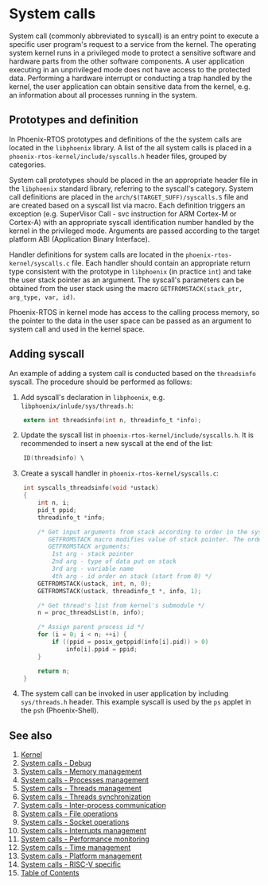 # System calls

System call (commonly abbreviated to syscall) is an entry point to execute a specific user program's request to a service from the kernel. The operating system kernel runs in a privileged mode to protect a sensitive software and hardware parts from the other software components. A user application executing in an unprivileged mode does not have access to the protected data. Performing a hardware interrupt or conducting a trap handled by the kernel, the user application can obtain sensitive data from the kernel, e.g. an information about all processes running in the system.

## Prototypes and definition

In Phoenix-RTOS prototypes and definitions of the the system calls are located in the `libphoenix` library. A list of the all system calls is placed in a `phoenix-rtos-kernel/include/syscalls.h` header files, grouped by categories.

System call prototypes should be placed in the an appropriate header file in the `libphoenix` standard library, referring to the syscall's category.
System call definitions are placed in the `arch/$(TARGET_SUFF)/syscalls.S` file and are created based on a syscall list via macro. Each definition triggers an exception (e.g. SuperVisor Call - svc instruction for ARM Cortex-M or Cortex-A) with an appropriate syscall identification number handled by the kernel in the privileged mode. Arguments are passed according to the target platform ABI (Application Binary Interface).

Handler definitions for system calls are located in the `phoenix-rtos-kernel/syscalls.c` file. Each handler should contain an appropriate return type consistent with the prototype in `libphoenix` (in practice `int`) and take the user stack pointer as an argument. The syscall's parameters can be obtained from the user stack using the macro `GETFROMSTACK(stack_ptr, arg_type, var, id)`.

Phoenix-RTOS in kernel mode has access to the calling process memory, so the pointer to the data in the user space can be passed as an argument to system call and used in the kernel space.

## Adding syscall

An example of adding a system call is conducted based on the `threadsinfo` syscall. The procedure should be performed as follows:

1. Add syscall's declaration in `libphoenix`, e.g. `libphoenix/inlude/sys/threads.h`:

```C
    extern int threadsinfo(int n, threadinfo_t *info);
```

2. Update the syscall list in `phoenix-rtos-kernel/include/syscalls.h`. It is recommended to insert a new syscall at the end of the list:

```C
    ID(threadsinfo) \
```

3. Create a syscall handler in `phoenix-rtos-kernel/syscalls.c`:

```C
    int syscalls_threadsinfo(void *ustack)
    {
        int n, i;
        pid_t ppid;
        threadinfo_t *info;

        /* Get input arguments from stack according to order in the syscall prototype.
           GETFROMSTACK macro modifies value of stack pointer. The order of its invocation has to be compliant with arguments put on stack.
           GETFROMSTACK arguments:
            1st arg - stack pointer
            2nd arg - type of data put on stack
            3rd arg - variable name
            4th arg - id order on stack (start from 0) */
        GETFROMSTACK(ustack, int, n, 0);
        GETFROMSTACK(ustack, threadinfo_t *, info, 1);

        /* Get thread's list from kernel's submodule */
        n = proc_threadsList(n, info);

        /* Assign parent process id */
        for (i = 0; i < n; ++i) {
            if ((ppid = posix_getppid(info[i].pid)) > 0)
                info[i].ppid = ppid;
        }

        return n;
    }
```

4. The system call can be invoked in user application by including `sys/threads.h` header. This example syscall is used by the `ps` applet in the `psh` (Phoenix-Shell).

## See also

1. [Kernel](../README.md)
2. [System calls - Debug](debug.md)
3. [System calls - Memory management](mem.md)
4. [System calls -  Processes management](proc.md)
5. [System calls - Threads management](threads.md)
6. [System calls - Threads synchronization](sync.md)
7. [System calls - Inter-process communication](ipc.md)
8. [System calls - File operations](file.md)
9. [System calls - Socket operations](socket.md)
10. [System calls - Interrupts management](interrupts.md)
11. [System calls - Performance monitoring](perf.md)
12. [System calls - Time management](time.md)
13. [System calls - Platform management](platform.md)
14. [System calls - RISC-V specific](riscv.md)
15. [Table of Contents](../../README.md)
